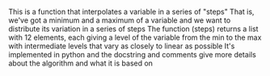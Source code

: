 This is a function that interpolates a variable in a series of "steps"
That is, we've got a minimum and a maximum of a variable
and we want to distribute its variation in a series of steps
The function (steps) returns a list with 12 elements, each giving a level
of the variable from the min to the max with intermediate levels that
vary as closely to linear as possible
It's implemented in python and the docstring and comments give more details
about the algorithm and what it is based on
